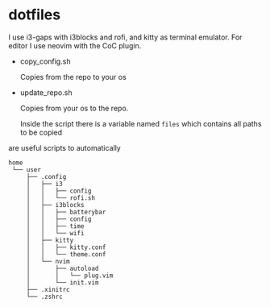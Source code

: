 # dotfiles

I use i3-gaps with i3blocks and rofi, and kitty as terminal emulator.
For editor I use neovim with the CoC plugin.

- copy_config.sh 

    Copies from the repo to your os

- update_repo.sh 

    Copies from your os to the repo.

    Inside the script there is a variable named `files` which contains all paths to be copied

are useful scripts to automatically

```
home
 └── user
     ├── .config
     │   ├── i3
     │   │   ├── config
     │   │   └── rofi.sh
     │   ├── i3blocks
     │   │   ├── batterybar
     │   │   ├── config
     │   │   ├── time
     │   │   └── wifi
     │   ├── kitty
     │   │   ├── kitty.conf
     │   │   └── theme.conf
     │   └── nvim
     │       ├── autoload
     │       │   └── plug.vim
     │       └── init.vim
     ├── .xinitrc
     └── .zshrc
```

